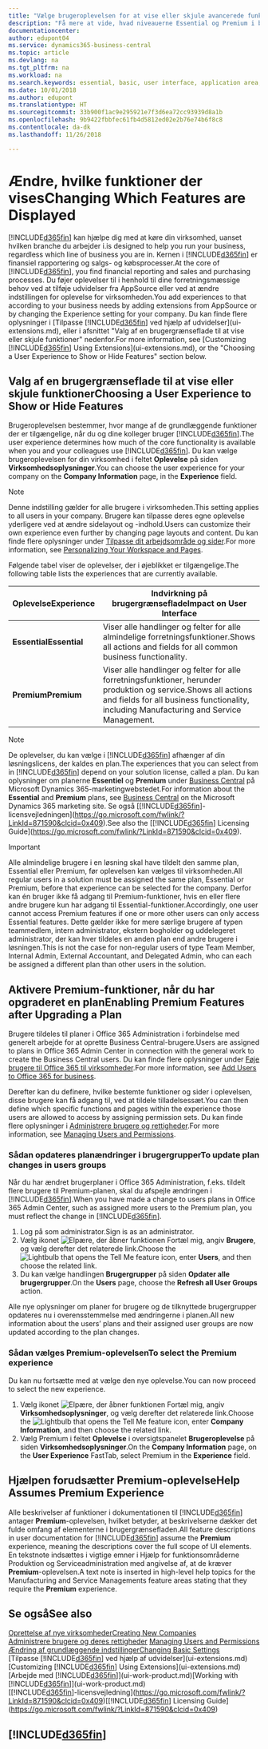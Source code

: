 ```yaml
---
title: "Vælge brugeroplevelsen for at vise eller skjule avancerede funktioner | Microsoft Docs"
description: "Få mere at vide, hvad niveauerne Essential og Premium i brugeroplevelserne hver især betyder for brugergrænsefladen, funktionalitetsområderne og dit firma."
documentationcenter: 
author: edupont04
ms.service: dynamics365-business-central
ms.topic: article
ms.devlang: na
ms.tgt_pltfrm: na
ms.workload: na
ms.search.keywords: essential, basic, user interface, application area, experience
ms.date: 10/01/2018
ms.author: edupont
ms.translationtype: HT
ms.sourcegitcommit: 33b900f1ac9e295921e7f3d6ea72cc93939d8a1b
ms.openlocfilehash: 9b9422fbbfec61fb4d5812ed02e2b76e74b6f8c8
ms.contentlocale: da-dk
ms.lasthandoff: 11/26/2018

---
```

# <a name="changing-which-features-are-displayed"></a><span data-ttu-id="24973-103">Ændre, hvilke funktioner der vises</span><span class="sxs-lookup"><span data-stu-id="24973-103">Changing Which Features are Displayed</span></span>
[!INCLUDE[d365fin](includes/d365fin_md.md)] <span data-ttu-id="24973-104">kan hjælpe dig med at køre din virksomhed, uanset hvilken branche du arbejder i.</span><span class="sxs-lookup"><span data-stu-id="24973-104">is designed to help you run your business, regardless which line of business you are in.</span></span> <span data-ttu-id="24973-105">Kernen i [!INCLUDE[d365fin](includes/d365fin_md.md)] er finansiel rapportering og salgs- og købsprocesser.</span><span class="sxs-lookup"><span data-stu-id="24973-105">At the core of [!INCLUDE[d365fin](includes/d365fin_md.md)], you find financial reporting and sales and purchasing processes.</span></span> <span data-ttu-id="24973-106">Du føjer oplevelser til i henhold til dine forretningsmæssige behov ved at tilføje udvidelser fra AppSource eller ved at ændre indstillingen for oplevelse for virksomheden.</span><span class="sxs-lookup"><span data-stu-id="24973-106">You add experiences to that according to your business needs by adding extensions from AppSource or by changing the Experience setting for your company.</span></span> <span data-ttu-id="24973-107">Du kan finde flere oplysninger i [Tilpasse [!INCLUDE[d365fin](includes/d365fin_md.md)] ved hjælp af udvidelser](ui-extensions.md), eller i afsnittet "Valg af en brugergrænseflade til at vise eller skjule funktioner" nedenfor.</span><span class="sxs-lookup"><span data-stu-id="24973-107">For more information, see [Customizing [!INCLUDE[d365fin](includes/d365fin_md.md)] Using Extensions](ui-extensions.md), or the "Choosing a User Experience to Show or Hide Features" section below.</span></span>

## <a name="choosing-a-user-experience-to-show-or-hide-features"></a><span data-ttu-id="24973-108">Valg af en brugergrænseflade til at vise eller skjule funktioner</span><span class="sxs-lookup"><span data-stu-id="24973-108">Choosing a User Experience to Show or Hide Features</span></span>
<span data-ttu-id="24973-109">Brugeroplevelsen bestemmer, hvor mange af de grundlæggende funktioner der er tilgængelige, når du og dine kolleger bruger [!INCLUDE[d365fin](includes/d365fin_md.md)].</span><span class="sxs-lookup"><span data-stu-id="24973-109">The user experience determines how much of the core functionality is available when you and your colleagues use [!INCLUDE[d365fin](includes/d365fin_md.md)].</span></span> <span data-ttu-id="24973-110">Du kan vælge brugeroplevelsen for din virksomhed i feltet **Oplevelse** på siden **Virksomhedsoplysninger**.</span><span class="sxs-lookup"><span data-stu-id="24973-110">You can choose the user experience for your company on the **Company Information** page, in the **Experience** field.</span></span>

> [!NOTE]  
> <span data-ttu-id="24973-111">Denne indstilling gælder for alle brugere i virksomheden.</span><span class="sxs-lookup"><span data-stu-id="24973-111">This setting applies to all users in your company.</span></span> <span data-ttu-id="24973-112">Brugere kan tilpasse deres egne oplevelse yderligere ved at ændre sidelayout og -indhold.</span><span class="sxs-lookup"><span data-stu-id="24973-112">Users can customize their own experience even further by changing page layouts and content.</span></span> <span data-ttu-id="24973-113">Du kan finde flere oplysninger under [Tilpasse dit arbejdsområde og sider](ui-personalization-user.md).</span><span class="sxs-lookup"><span data-stu-id="24973-113">For more information, see [Personalizing Your Workspace and Pages](ui-personalization-user.md).</span></span>  

<span data-ttu-id="24973-114">Følgende tabel viser de oplevelser, der i øjeblikket er tilgængelige.</span><span class="sxs-lookup"><span data-stu-id="24973-114">The following table lists the experiences that are currently available.</span></span>

| <span data-ttu-id="24973-115">Oplevelse</span><span class="sxs-lookup"><span data-stu-id="24973-115">Experience</span></span> | <span data-ttu-id="24973-116">Indvirkning på brugergrænseflade</span><span class="sxs-lookup"><span data-stu-id="24973-116">Impact on User Interface</span></span> |
| --- | --- |
| <span data-ttu-id="24973-117">**Essential**</span><span class="sxs-lookup"><span data-stu-id="24973-117">**Essential**</span></span> |<span data-ttu-id="24973-118">Viser alle handlinger og felter for alle almindelige forretningsfunktioner.</span><span class="sxs-lookup"><span data-stu-id="24973-118">Shows all actions and fields for all common business functionality.</span></span>|
| <span data-ttu-id="24973-119">**Premium**</span><span class="sxs-lookup"><span data-stu-id="24973-119">**Premium**</span></span> |<span data-ttu-id="24973-120">Viser alle handlinger og felter for alle forretningsfunktioner, herunder produktion og service.</span><span class="sxs-lookup"><span data-stu-id="24973-120">Shows all actions and fields for all business functionality, including Manufacturing and Service Management.</span></span>|

> [!NOTE]  
> <span data-ttu-id="24973-121">De oplevelser, du kan vælge i [!INCLUDE[d365fin](includes/d365fin_md.md)] afhænger af din løsningslicens, der kaldes en plan.</span><span class="sxs-lookup"><span data-stu-id="24973-121">The experiences that you can select from in [!INCLUDE[d365fin](includes/d365fin_md.md)] depend on your solution license, called a plan.</span></span> <span data-ttu-id="24973-122">Du kan oplysninger om planerne **Essentiel** og **Premium** under [Business Central](https://go.microsoft.com/fwlink/?linkid=870242) på Microsoft Dynamics 365-marketingwebstedet.</span><span class="sxs-lookup"><span data-stu-id="24973-122">For information about the **Essential** and **Premium** plans, see [Business Central](https://go.microsoft.com/fwlink/?linkid=870242) on the Microsoft Dynamics 365 marketing site.</span></span> <span data-ttu-id="24973-123">Se også [[!INCLUDE[d365fin](includes/d365fin_md.md)]-licensvejledningen](https://go.microsoft.com/fwlink/?LinkId=871590&clcid=0x409).</span><span class="sxs-lookup"><span data-stu-id="24973-123">See also the [[!INCLUDE[d365fin](includes/d365fin_md.md)] Licensing Guide](https://go.microsoft.com/fwlink/?LinkId=871590&clcid=0x409).</span></span>

> [!IMPORTANT]  
> <span data-ttu-id="24973-124">Alle almindelige brugere i en løsning skal have tildelt den samme plan, Essential eller Premium, før oplevelsen kan vælges til virksomheden.</span><span class="sxs-lookup"><span data-stu-id="24973-124">All regular users in a solution must be assigned the same plan, Essential or Premium, before that experience can be selected for the company.</span></span> <span data-ttu-id="24973-125">Derfor kan én bruger ikke få adgang til Premium-funktioner, hvis en eller flere andre brugere kun har adgang til Essential-funktioner.</span><span class="sxs-lookup"><span data-stu-id="24973-125">Accordingly, one user cannot access Premium features if one or more other users can only access Essential features.</span></span> <span data-ttu-id="24973-126">Dette gælder ikke for mere særlige brugere af typen teammedlem, intern administrator, ekstern bogholder og uddelegeret administrator, der kan hver tildeles en anden plan end andre brugere i løsningen.</span><span class="sxs-lookup"><span data-stu-id="24973-126">This is not the case for non-regular users of type Team Member, Internal Admin, External Accountant, and Delegated Admin, who can each be assigned a different plan than other users in the solution.</span></span>

## <a name="enabling-premium-features-after-upgrading-a-plan"></a><span data-ttu-id="24973-127">Aktivere Premium-funktioner, når du har opgraderet en plan</span><span class="sxs-lookup"><span data-stu-id="24973-127">Enabling Premium Features after Upgrading a Plan</span></span>
<span data-ttu-id="24973-128">Brugere tildeles til planer i Office 365 Administration i forbindelse med generelt arbejde for at oprette Business Central-brugere.</span><span class="sxs-lookup"><span data-stu-id="24973-128">Users are assigned to plans in Office 365 Admin Center in connection with the general work to create the Business Central users.</span></span> <span data-ttu-id="24973-129">Du kan finde flere oplysninger under [Føje brugere til Office 365 til virksomheder](https://support.office.com/en-us/article/Add-users-to-Office-365-for-business-435ccec3-09dd-4587-9ebd-2f3cad6bc2bc).</span><span class="sxs-lookup"><span data-stu-id="24973-129">For more information, see [Add Users to Office 365 for business](https://support.office.com/en-us/article/Add-users-to-Office-365-for-business-435ccec3-09dd-4587-9ebd-2f3cad6bc2bc).</span></span>

<span data-ttu-id="24973-130">Derefter kan du definere, hvilke bestemte funktioner og sider i oplevelsen, disse brugere kan få adgang til, ved at tildele tilladelsessæt.</span><span class="sxs-lookup"><span data-stu-id="24973-130">You can then define which specific functions and pages within the experience those users are allowed to access by assigning permission sets.</span></span> <span data-ttu-id="24973-131">Du kan finde flere oplysninger i [Administrere brugere og rettigheder](ui-how-users-permissions.md).</span><span class="sxs-lookup"><span data-stu-id="24973-131">For more information, see [Managing Users and Permissions](ui-how-users-permissions.md).</span></span>

### <a name="to-update-plan-changes-in-users-groups"></a><span data-ttu-id="24973-132">Sådan opdateres planændringer i brugergrupper</span><span class="sxs-lookup"><span data-stu-id="24973-132">To update plan changes in users groups</span></span>
<span data-ttu-id="24973-133">Når du har ændret brugerplaner i Office 365 Administration, f.eks. tildelt flere brugere til Premium-planen, skal du afspejle ændringen i [!INCLUDE[d365fin](includes/d365fin_md.md)].</span><span class="sxs-lookup"><span data-stu-id="24973-133">When you have made a change to users plans in Office 365 Admin Center, such as assigned more users to the Premium plan, you must reflect the change in [!INCLUDE[d365fin](includes/d365fin_md.md)].</span></span>

1. <span data-ttu-id="24973-134">Log på som administrator.</span><span class="sxs-lookup"><span data-stu-id="24973-134">Sign is as an administrator.</span></span>
2. <span data-ttu-id="24973-135">Vælg ikonet ![Elpære, der åbner funktionen Fortæl mig](media/ui-search/search_small.png "Fortæl mig, hvad du vil foretage dig"), angiv **Brugere**, og vælg derefter det relaterede link.</span><span class="sxs-lookup"><span data-stu-id="24973-135">Choose the ![Lightbulb that opens the Tell Me feature](media/ui-search/search_small.png "Tell me what you want to do") icon, enter **Users**, and then choose the related link.</span></span>
3. <span data-ttu-id="24973-136">Du kan vælge handlingen **Brugergrupper** på siden **Opdater alle brugergrupper**.</span><span class="sxs-lookup"><span data-stu-id="24973-136">On the **Users** page, choose the **Refresh all User Groups** action.</span></span>

<span data-ttu-id="24973-137">Alle nye oplysninger om planer for brugere og de tilknyttede brugergrupper opdateres nu i overensstemmelse med ændringerne i planen.</span><span class="sxs-lookup"><span data-stu-id="24973-137">All new information about the users’ plans and their assigned user groups are now updated according to the plan changes.</span></span>

### <a name="to-select-the-premium-experience"></a><span data-ttu-id="24973-138">Sådan vælges Premium-oplevelsen</span><span class="sxs-lookup"><span data-stu-id="24973-138">To select the Premium experience</span></span>
<span data-ttu-id="24973-139">Du kan nu fortsætte med at vælge den nye oplevelse.</span><span class="sxs-lookup"><span data-stu-id="24973-139">You can now proceed to select the new experience.</span></span>
1. <span data-ttu-id="24973-140">Vælg ikonet ![Elpære, der åbner funktionen Fortæl mig](media/ui-search/search_small.png "Fortæl mig, hvad du vil foretage dig"), angiv **Virksomhedsoplysninger**, og vælg derefter det relaterede link.</span><span class="sxs-lookup"><span data-stu-id="24973-140">Choose the ![Lightbulb that opens the Tell Me feature](media/ui-search/search_small.png "Tell me what you want to do") icon, enter **Company Information**, and then choose the related link.</span></span>
2. <span data-ttu-id="24973-141">Vælg Premium i feltet **Oplevelse** i oversigtspanelet **Brugeroplevelse** på siden **Virksomhedsoplysninger**.</span><span class="sxs-lookup"><span data-stu-id="24973-141">On the **Company Information** page, on the **User Experience** FastTab, select Premium  in the **Experience** field.</span></span>

## <a name="help-assumes-premium-experience"></a><span data-ttu-id="24973-142">Hjælpen forudsætter Premium-oplevelse</span><span class="sxs-lookup"><span data-stu-id="24973-142">Help Assumes Premium Experience</span></span>
<span data-ttu-id="24973-143">Alle beskrivelser af funktioner i dokumentationen til [!INCLUDE[d365fin](includes/d365fin_md.md)] antager **Premium**-oplevelsen, hvilket betyder, at beskrivelserne dækker det fulde omfang af elementerne i brugergrænsefladen.</span><span class="sxs-lookup"><span data-stu-id="24973-143">All feature descriptions in user documentation for [!INCLUDE[d365fin](includes/d365fin_md.md)] assume the **Premium** experience, meaning the descriptions cover the full scope of UI elements.</span></span> <span data-ttu-id="24973-144">En tekstnote indsættes i vigtige emner i Hjælp for funktionsområderne Produktion og Serviceadministration med angivelse af, at de kræver **Premium**-oplevelsen.</span><span class="sxs-lookup"><span data-stu-id="24973-144">A text note is inserted in high-level help topics for the Manufacturing and Service Managements feature areas stating that they require the **Premium** experience.</span></span>

## <a name="see-also"></a><span data-ttu-id="24973-145">Se også</span><span class="sxs-lookup"><span data-stu-id="24973-145">See also</span></span>
[<span data-ttu-id="24973-146">Oprettelse af nye virksomheder</span><span class="sxs-lookup"><span data-stu-id="24973-146">Creating New Companies</span></span>](about-new-company.md)  
<span data-ttu-id="24973-147">[Administrere brugere og deres rettigheder](ui-how-users-permissions.md)  </span><span class="sxs-lookup"><span data-stu-id="24973-147">[Managing Users and Permissions](ui-how-users-permissions.md)  </span></span>  
[<span data-ttu-id="24973-148">Ændring af grundlæggende indstillinger</span><span class="sxs-lookup"><span data-stu-id="24973-148">Changing Basic Settings</span></span>](ui-change-basic-settings.md)  
<span data-ttu-id="24973-149">[Tilpasse [!INCLUDE[d365fin](includes/d365fin_md.md)] ved hjælp af udvidelser](ui-extensions.md)</span><span class="sxs-lookup"><span data-stu-id="24973-149">[Customizing [!INCLUDE[d365fin](includes/d365fin_md.md)] Using Extensions](ui-extensions.md)</span></span>  
<span data-ttu-id="24973-150">[Arbejde med [!INCLUDE[d365fin](includes/d365fin_md.md)]](ui-work-product.md)</span><span class="sxs-lookup"><span data-stu-id="24973-150">[Working with [!INCLUDE[d365fin](includes/d365fin_md.md)]](ui-work-product.md)</span></span>  
<span data-ttu-id="24973-151">[[!INCLUDE[d365fin](includes/d365fin_md.md)]-licensvejledning](https://go.microsoft.com/fwlink/?LinkId=871590&clcid=0x409)</span><span class="sxs-lookup"><span data-stu-id="24973-151">[[!INCLUDE[d365fin](includes/d365fin_md.md)] Licensing Guide](https://go.microsoft.com/fwlink/?LinkId=871590&clcid=0x409)</span></span>

## [!INCLUDE[d365fin](includes/free_trial_md.md)]  

